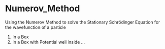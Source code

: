 # Numerov_Method

Using the Numerov Method to solve the Stationary Schrödinger Equation for the wavefunction of a particle
1. In a Box
2. In a Box with Potential well inside
...
